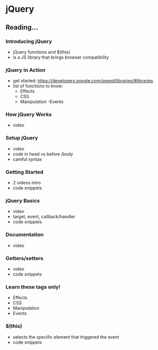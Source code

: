 # jQuery

## Reading...
### Introducing jQuery
- jQuery functions and $(this)
- is a JS library that brings browser compatibility
### jQuery in Action
- get started: https://developers.google.com/speed/libraries/#libraries
- list of functions to know:
    - Effects
    - CSS
    - Manipulation
    -Events
### How jQuery Works
- video
### Setup jQuery
- video
- code in head vs before /body
- careful syntax
### Getting Started
- 2 videos intro
- code snippets
### jQuery Basics
- video
- target, event, callback/handler
- code snippets
### Documentation
- video
### Getters/setters
- video
- code snippets
### Learn these tags only!
- Effects
- CSS
- Manipulation
- Events
### $(this)
- selects the specific element that triggered the event
- code snippets